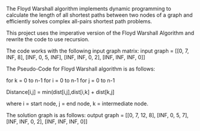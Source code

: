 The Floyd Warshall algorithm implements dynamic programming to calculate the length of all shortest paths between two nodes of a graph 
and efficiently solves complex all-pairs shortest path problems.

This project uses the imperative version of the Floyd Warshall Algorithm and rewrite the code to use recursion. 

The code works with the following input graph matrix:
input graph = [[0, 7, INF, 8],
               [INF, 0, 5, INF],
               [INF, INF, 0, 2],
               [INF, INF, INF, 0]]

The Pseudo-Code for Floyd Warshall algorithm is as follows:

for k = 0 to n-1
for i = 0 to n-1
for j = 0 to n-1

Distance[i,j] = min(dist[i,j],dist[i,k] + dist[k,j]

where i = start node, j = end node, k = intermediate node.

The solution graph is as follows:
output graph = [[0, 7, 12, 8],
                [INF, 0, 5, 7],
                [INF, INF, 0, 2],
                [INF, INF, INF, 0]]
